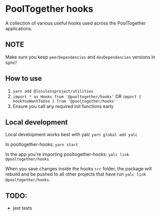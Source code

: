 # PoolTogether hooks

A collection of various useful hooks used across the PoolTogether applications.

## NOTE

Make sure you keep `peerDependencies` and `devDependencies` versions in sync!

## How to use

1. `yarn add @losslessproject/utilities`
2. `import * as Hooks from '@pooltogether/hooks'` OR `import { hookYouWantToUse } from '@pooltogether/hooks'`
3. Ensure you call any required init functions early

## Local development

Local development works best with yalc
`yarn global add yalc`

In pooltogether-hooks:
`yarn start`

In the app you're importing pooltogether-hooks:
`yalc link @pooltogether/hooks`

When you save changes inside the hooks `src` folder, the package will rebuild and be pushed to all other projects that have run `yalc link @pooltogether/hooks`.

## TODO:

- jest tests
